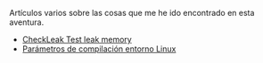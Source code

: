 Artículos varios sobre las cosas que me he ido encontrado en esta aventura.

  * [CheckLeak Test leak memory](CheckLeak.md)
  * [Parámetros de compilación entorno Linux](ParamLinux.md)